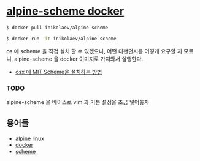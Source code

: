 # [alpine-scheme docker](https://hub.docker.com/r/inikolaev/alpine-scheme/)
```bash
$ docker pull inikolaev/alpine-scheme

$ docker run -it inikolaev/alpine-scheme
```
os 에 scheme 을 직접 설치 할 수 있겠으나, 어떤 디팬던시를 어떻게 요구할 지 모르니,
alpine-scheme 을 docker 이미지로 가져와서 실행한다.

* [osx 에 MIT Scheme을 설치하는 방법](https://stackoverflow.com/questions/12322434/how-to-install-mit-scheme-on-mac)

### TODO
alpine-scheme 을 베이스로 vim 과 기본 설정을 조금 넣어놓자

## 용어들
* [alpine linux](https://alpinelinux.org/)
* [docker](https://www.docker.com/)
* [scheme](https://www.gnu.org/software/mit-scheme/)
